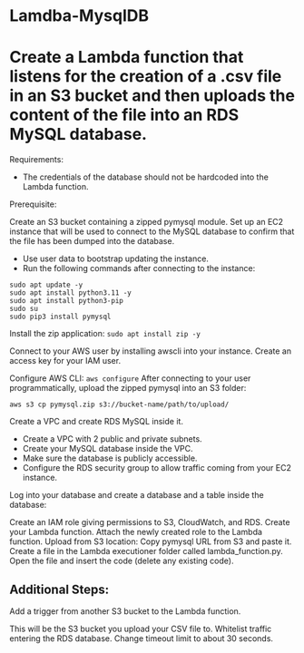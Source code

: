 # Lamdba-MysqlDB

# Create a Lambda function that listens for the creation of a .csv file in an S3 bucket and then uploads the content of the file into an RDS MySQL database.

Requirements:

 - The credentials of the database should not be hardcoded into the Lambda function.

Prerequisite:

Create an S3 bucket containing a zipped pymysql module.
Set up an EC2 instance that will be used to connect to the MySQL database to confirm that the file has been dumped into the database.
 - Use user data to bootstrap updating the instance.
 - Run the following commands after connecting to the instance:

```
sudo apt update -y
sudo apt install python3.11 -y
sudo apt install python3-pip
sudo su
sudo pip3 install pymysql
```

Install the zip application:
`sudo apt install zip -y`

Connect to your AWS user by installing awscli into your instance.
Create an access key for your IAM user.

Configure AWS CLI:
` aws configure ` 
After connecting to your user programmatically, upload the zipped pymysql into an S3 folder: 

`aws s3 cp pymysql.zip s3://bucket-name/path/to/upload/`

Create a VPC and create RDS MySQL inside it.
 - Create a VPC with 2 public and private subnets.
 - Create your MySQL database inside the VPC.
 - Make sure the database is publicly accessible.
 - Configure the RDS security group to allow traffic coming from your EC2 instance.

Log into your database and create a database and a table inside the database:


Create an IAM role giving permissions to S3, CloudWatch, and RDS.
Create your Lambda function.
Attach the newly created role to the Lambda function.
Upload from S3 location:
Copy pymysql URL from S3 and paste it.
Create a file in the Lambda executioner folder called lambda_function.py.
Open the file and insert the code (delete any existing code).

## Additional Steps:
Add a trigger from another S3 bucket to the Lambda function. 

This will be the S3 bucket you upload your CSV file to.
Whitelist traffic entering the RDS database.
Change timeout limit to about 30 seconds.

